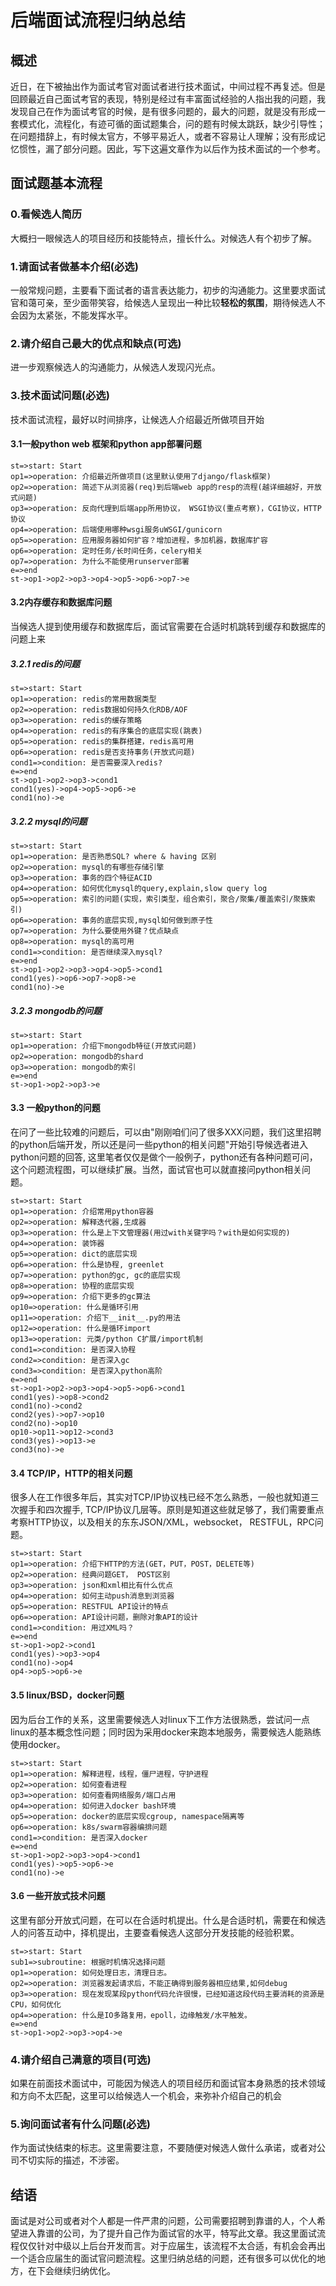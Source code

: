 # 后端面试流程归纳总结
## 概述
  近日，在下被抽出作为面试考官对面试者进行技术面试，中间过程不再复述。但是回顾最近自己面试考官的表现，特别是经过有丰富面试经验的人指出我的问题，我发现自己在作为面试考官的时候，是有很多问题的，最大的问题，就是没有形成一套模式化，流程化，有迹可循的面试题集合，问的题有时候太跳跃，缺少引导性；在问题措辞上，有时候太官方，不够平易近人，或者不容易让人理解；没有形成记忆惯性，漏了部分问题。因此，写下这遍文章作为以后作为技术面试的一个参考。
## 面试题基本流程
### 0.看候选人简历
  大概扫一眼候选人的项目经历和技能特点，擅长什么。对候选人有个初步了解。
### 1.请面试者做基本介绍(必选)
  一般常规问题，主要看下面试者的语言表达能力，初步的沟通能力。这里要求面试官和蔼可亲，至少面带笑容，给候选人呈现出一种比较**轻松的氛围**，期待候选人不会因为太紧张，不能发挥水平。
### 2.请介绍自己最大的优点和缺点(可选)
  进一步观察候选人的沟通能力，从候选人发现闪光点。
### 3.技术面试问题(必选)
  技术面试流程，最好以时间排序，让候选人介绍最近所做项目开始
#### 3.1一般python web 框架和python app部署问题
```flow
st=>start: Start
op1=>operation: 介绍最近所做项目(这里默认使用了django/flask框架)
op2=>operation: 简述下从浏览器(req)到后端web app的resp的流程(越详细越好，开放式问题)
op3=>operation: 反向代理到后端app所用协议， WSGI协议(重点考察)，CGI协议，HTTP协议
op4=>operation: 后端使用哪种wsgi服务uWSGI/gunicorn
op5=>operation: 应用服务器如何扩容？增加进程，多加机器，数据库扩容
op6=>operation: 定时任务/长时间任务，celery相关
op7=>operation: 为什么不能使用runserver部署
e=>end
st->op1->op2->op3->op4->op5->op6->op7->e
```
#### 3.2内存缓存和数据库问题
  当候选人提到使用缓存和数据库后，面试官需要在合适时机跳转到缓存和数据库的问题上来
##### 3.2.1 redis的问题
```flow
st=>start: Start
op1=>operation: redis的常用数据类型
op2=>operation: redis数据如何持久化RDB/AOF
op3=>operation: redis的缓存策略
op4=>operation: redis的有序集合的底层实现(跳表)
op5=>operation: redis的集群搭建，redis高可用
op6=>operation: redis是否支持事务(开放式问题)
cond1=>condition: 是否需要深入redis?
e=>end
st->op1->op2->op3->cond1
cond1(yes)->op4->op5->op6->e
cond1(no)->e
```
##### 3.2.2 mysql的问题
```flow
st=>start: Start
op1=>operation: 是否熟悉SQL? where & having 区别
op2=>operation: mysql的有哪些存储引擎
op3=>operation: 事务的四个特征ACID
op4=>operation: 如何优化mysql的query,explain,slow query log
op5=>operation: 索引的问题(实现，索引类型，组合索引，聚合/聚集/覆盖索引/聚簇索引)
op6=>operation: 事务的底层实现,mysql如何做到原子性
op7=>operation: 为什么要使用外键？优点缺点
op8=>operation: mysql的高可用
cond1=>condition: 是否继续深入mysql?
e=>end
st->op1->op2->op3->op4->op5->cond1
cond1(yes)->op6->op7->op8->e
cond1(no)->e
```
##### 3.2.3 mongodb的问题
```flow
st=>start: Start
op1=>operation: 介绍下mongodb特征(开放式问题)
op2=>operation: mongodb的shard
op3=>operation: mongodb的索引
e=>end
st->op1->op2->op3->e
```
#### 3.3 一般python的问题
在问了一些比较难的问题后，可以由"刚刚咱们问了很多XXX问题，我们这里招聘的python后端开发，所以还是问一些python的相关问题"开始引导候选者进入python问题的回答, 这里笔者仅仅是做个一般例子，python还有各种问题可问，这个问题流程图，可以继续扩展。当然，面试官也可以就直接问python相关问题。
```flow
st=>start: Start
op1=>operation: 介绍常用python容器
op2=>operation: 解释迭代器,生成器
op3=>operation: 什么是上下文管理器(用过with关键字吗？with是如何实现的)
op4=>operation: 装饰器
op5=>operation: dict的底层实现
op6=>operation: 什么是协程, greenlet
op7=>operation: python的gc, gc的底层实现
op8=>operation: 协程的底层实现
op9=>operation: 介绍下更多的gc算法
op10=>operation: 什么是循环引用
op11=>operation: 介绍下__init__.py的用法
op12=>operation: 什么是循环import
op13=>operation: 元类/python C扩展/import机制
cond1=>condition: 是否深入协程
cond2=>condition: 是否深入gc
cond3=>condition: 是否深入python高阶
e=>end
st->op1->op2->op3->op4->op5->op6->cond1
cond1(yes)->op8->cond2
cond1(no)->cond2
cond2(yes)->op7->op10
cond2(no)->op10
op10->op11->op12->cond3
cond3(yes)->op13->e
cond3(no)->e
```
#### 3.4 TCP/IP，HTTP的相关问题
  很多人在工作很多年后，其实对TCP/IP协议栈已经不怎么熟悉，一般也就知道三次握手和四次握手, TCP/IP协议几层等。原则是知道这些就足够了，我们需要重点考察HTTP协议，以及相关的东东JSON/XML，websocket， RESTFUL，RPC问题。
```flow
st=>start: Start
op1=>operation: 介绍下HTTP的方法(GET，PUT，POST，DELETE等)
op2=>operation: 经典问题GET， POST区别
op3=>operation: json和xml相比有什么优点
op4=>operation: 如何主动push消息到浏览器
op5=>operation: RESTFUL API设计的特点
op6=>operation: API设计问题，删除对象API的设计
cond1=>condition: 用过XML吗？
e=>end
st->op1->op2->cond1
cond1(yes)->op3->op4
cond1(no)->op4
op4->op5->op6->e
```
#### 3.5 linux/BSD，docker问题
   因为后台工作的关系，这里需要候选人对linux下工作方法很熟悉，尝试问一点linux的基本概念性问题；同时因为采用docker来跑本地服务，需要候选人能熟练使用docker。
```flow
st=>start: Start
op1=>operation: 解释进程，线程，僵尸进程，守护进程
op2=>operation: 如何查看进程
op3=>operation: 如何查看网络服务/端口占用
op4=>operation: 如何进入docker bash环境
op5=>operation: docker的底层实现cgroup, namespace隔离等
op6=>operation: k8s/swarm容器编排问题
cond1=>condition: 是否深入docker
e=>end
st->op1->op2->op3->op4->cond1
cond1(yes)->op5->op6->e
cond1(no)->e
```
#### 3.6 一些开放式技术问题
这里有部分开放式问题，在可以在合适时机提出。什么是合适时机，需要在和候选人的问答互动中，择机提出，主要查看候选人这部分开发技能的经验积累。
```flow
st=>start: Start
sub1=>subroutine: 根据时机情况选择问题
op1=>operation: 如何处理日志，清理日志。
op2=>operation: 浏览器发起请求后，不能正确得到服务器相应结果,如何debug
op3=>operation: 现在发现某段python代码允许很慢，已经知道这段代码主要消耗的资源是CPU，如何优化
op4=>operation: 什么是IO多路复用，epoll，边缘触发/水平触发。
e=>end
st->op1->op2->op3->op4->e
```
### 4.请介绍自己满意的项目(可选)
  如果在前面技术面试中，可能因为候选人的项目经历和面试官本身熟悉的技术领域和方向不太匹配，这里可以给候选人一个机会，来弥补介绍自己的机会
### 5.询问面试者有什么问题(必选)
  作为面试快结束的标志。这里需要注意，不要随便对候选人做什么承诺，或者对公司不切实际的描述，不涉密。
## 结语
  面试是对公司或者对个人都是一件严肃的问题，公司需要招聘到靠谱的人，个人希望进入靠谱的公司，为了提升自己作为面试官的水平，特写此文章。我这里面试流程仅仅针对中级以上后台开发而言。对于应届生，该流程不太合适，有机会会再出一个适合应届生的面试官问题流程。这里归纳总结的问题，还有很多可以优化的地方，在下会继续归纳优化。